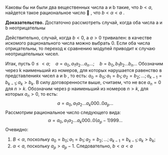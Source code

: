 Каковы бы ни были два вещественных числа a и b такие, что $b < a$, найдется такое рациональное число  , что $b<\alpha<a$ .

**Доказательство.** Достаточно рассмотреть случай, когда оба числа a и b неотрицательны

Действительно, случай, когда $b<0$, а $a>0$ тривиален: в качестве искомого рационального числа можно выбрать 0.
Если оба числа отрицательны, то переход к сравнению модулей приводит к случаю неотрицательных чисел.

Итак, пусть $0 \le < a; \quad a = a_{0},a_{1}a_{2}\dots a_{n}\dots; \quad b = b_{0},b_{1}b_{2}\dots b_{n}\dots$ Обозначим через k наименьший из номеров, для которых нарушается равенство в представлениях чисел a и b , то есть: $a_{0}=b_{0};a_{1}=b_{1};a_{2}=b_{2};\dots;a_{k-1}=b_{k-1}; a_{k}> b_{k}$. В силу договоренности выше, считаем, что не все $a_{n} = 0$ для $n>k$. 
Обозначим через p наименьший из номеров $n>k$, для которых $a_{n}>0$, то есть:
$$
a = a_{0},a_{1}a_{2}\dots a_{k}000..0a_{p}\dots
$$
Рассмотрим рациональное число следующего вида:
$$
\alpha = a_{0},a_{1}a_{2}\dots a_{k}000..0(a_{p}-1)999\dots
$$
Очевидно:
1) $B<\alpha$, поскольку $a_{0}=b_{0};a_{1}=b_{1};a_{2}=b_{2};\dots;a_{k-1}=b_{k-1};a_{k}>b_{k};$
2) $\alpha < a$, поскольку $a_{p}> a_{p}-1$.
Следовательно, $b<\alpha<a$

